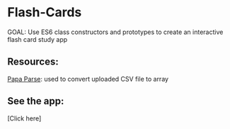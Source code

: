 # Flash-Cards
GOAL: Use ES6 class constructors and prototypes to create an interactive flash card study app

## Resources:
[Papa Parse](https://www.papaparse.com/): used to convert uploaded CSV file to array

## See the app:
[Click here]
